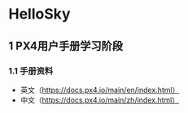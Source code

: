 # HelloSky
## 1 PX4用户手册学习阶段
### 1.1 手册资料
+ 英文（https://docs.px4.io/main/en/index.html）
+ 中文（https://docs.px4.io/main/zh/index.html）
